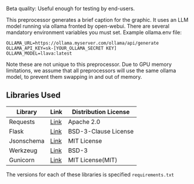 Beta quality: Useful enough for testing by end-users.

This preprocessor generates a brief caption for the graphic.
It uses an LLM model running via ollama fronted by open-webui.
There are several mandatory environment variables you must set.
Example ollama.env file:

```
OLLAMA_URL=https://ollama.myserver.com/ollama/api/generate
OLLAMA_API_KEY=sk-[YOUR_OLLAMA_SECRET KEY]
OLLAMA_MODEL=llava:latest
```
Note these are not unique to this preprocessor. Due to
GPU memory limitations, we assume that all preprocessors
will use the same ollama model, to prevent them swapping
in and out of memory.

## Libraries Used

| Library | Link | Distribution License |
| ------------- | ------------- | -------------|
| Requests  | [Link](https://pypi.org/project/requests/)  | Apache 2.0|
| Flask | [Link](https://pypi.org/project/Flask/)  | BSD-3-Clause License|
| Jsonschema | [Link](https://pypi.org/project/jsonschema/)  | MIT License|
| Werkzeug | [Link](https://pypi.org/project/Werkzeug/) | BSD-3 |
| Gunicorn | [Link](https://github.com/benoitc/gunicorn) | MIT License(MIT) |

The versions for each of these libraries is specified `requirements.txt`
